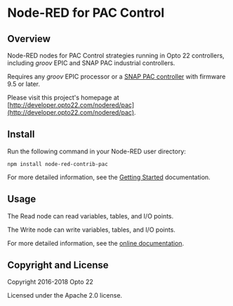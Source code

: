 # Node-RED for PAC Control

## Overview

Node-RED nodes for PAC Control strategies running in Opto 22 controllers, including _groov_ EPIC and SNAP PAC industrial controllers.

Requires any _groov_ EPIC processor or a [SNAP PAC controller](http://www.opto22.com/site/snap_pac_system.aspx) with firmware 9.5 or later.

Please visit this project's homepage at [http://developer.opto22.com/nodered/pac](http://developer.opto22.com/nodered/pac).

## Install

Run the following command in your Node-RED user directory:
 
    npm install node-red-contrib-pac

For more detailed information, see the [Getting Started](http://developer.opto22.com/nodered/pac/getting-started/) documentation.

## Usage

The Read node can read variables, tables, and I/O points.

The Write node can write variables, tables, and I/O points.

For more detailed information, see the [online documentation](http://developer.opto22.com/nodered/pac).

## Copyright and License

Copyright 2016-2018 Opto 22

Licensed under the Apache 2.0 license.


